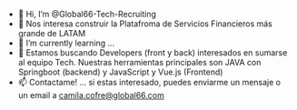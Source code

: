 - 👋 Hi, I’m @Global66-Tech-Recruiting
- 👀 Nos interesa construir la Platafroma de Servicios Financieros más grande de LATAM
- 🌱 I’m currently learning ...
- 💞️ Estamos buscando Developers (front y back) interesados en sumarse al equipo Tech. Nuestras herramientas principales son JAVA con Springboot (backend) y JavaScript y Vue.js (Frontend) 
- 📫 Contactame! ... si estas interesado, puedes enviarme un mensaje o un email a camila.cofre@global66.com

<!---
Global66-Tech-Recruiting/Global66-Tech-Recruiting is a ✨ special ✨ repository because its `README.md` (this file) appears on your GitHub profile.
You can click the Preview link to take a look at your changes.
--->
